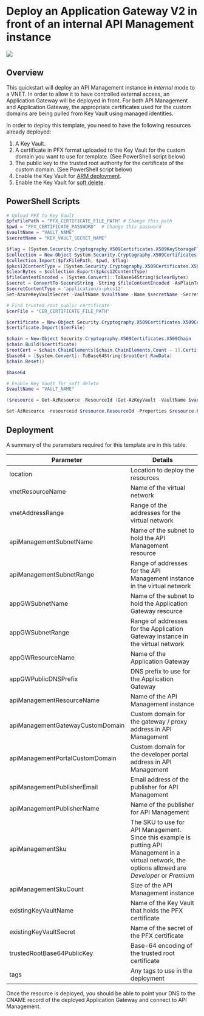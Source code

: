 # Deploy an Application Gateway V2 in front of an internal API Management instance

<a href="https://portal.azure.com/#create/Microsoft.Template/uri/https%3A%2F%2Fraw.githubusercontent.com%2Fmasonch%2FAppGW-APIM-Integration%2Fmaster%2Fazuredeploy.json" target="_blank">
    <img src="http://azuredeploy.net/deploybutton.png"/>
</a>

## Overview

This quickstart will deploy an API Management instance in *internal* mode to a VNET. In order to allow it to have controlled external access, an Application Gateway will be deployed in front. For both API Management and Application Gateway, the appropriate certificates used for the custom domains are being pulled from Key Vault using managed identities.

In order to deploy this template, you need to have the following resources already deployed:

1. A Key Vault.
2. A certificate in PFX format uploaded to the Key Vault for the custom domain you want to use for template. (See PowerShell script below)
3. The public key to the trusted root authority for the certificate of the custom domain. (See PowerShell script below)
4. Enable the Key Vault for [ARM deployment][keyvault-enable-deployment].
5. Enable the Key Vault for [soft delete][keyvault-soft-delete].

## PowerShell Scripts

```powershell
# Upload PFX to Key Vault
$pfxFilePath = "PFX_CERTIFICATE_FILE_PATH" # Change this path
$pwd = "PFX_CERTIFICATE_PASSWORD"  # Change this password
$vaultName = "VAULT_NAME"
$secretName = "KEY_VAULT_SECRET_NAME"

$flag = [System.Security.Cryptography.X509Certificates.X509KeyStorageFlags]::Exportable
$collection = New-Object System.Security.Cryptography.X509Certificates.X509Certificate2Collection
$collection.Import($pfxFilePath, $pwd, $flag)
$pkcs12ContentType = [System.Security.Cryptography.X509Certificates.X509ContentType]::Pkcs12
$clearBytes = $collection.Export($pkcs12ContentType)
$fileContentEncoded = [System.Convert]::ToBase64String($clearBytes)
$secret = ConvertTo-SecureString -String $fileContentEncoded -AsPlainText –Force
$secretContentType = 'application/x-pkcs12'
Set-AzureKeyVaultSecret -VaultName $vaultName -Name $secretName -SecretValue $Secret -ContentType $secretContentType # Change Key Vault name and Secret name
```

```powershell
# Find trusted root public certificate
$cerFile = "CER_CERTIFICATE_FILE_PATH"

$certificate = New-Object Security.Cryptography.X509Certificates.X509Certificate2
$certificate.Import($cerFile)

$chain = New-Object Security.Cryptography.X509Certificates.X509Chain
$chain.Build($certificate)
$rootCert = $chain.ChainElements[$chain.ChainElements.Count - 1].Certificate
$base64 = [System.Convert]::ToBase64String($rootCert.RawData)
$chain.Reset()

$base64
```

```powershell
# Enable Key Vault for soft delete
$vaultName = "VAULT_NAME"

($resource = Get-AzResource -ResourceId (Get-AzKeyVault -VaultName $vaultName).ResourceId).Properties | Add-Member -MemberType "NoteProperty" -Name "enableSoftDelete" -Value "true"

Set-AzResource -resourceid $resource.ResourceId -Properties $resource.Properties
```

## Deployment

A summary of the parameters required for this template are in this table.

|Parameter|Details|
|-|-|
|location|Location to deploy the resources|
|vnetResourceName|Name of the virtual network|
|vnetAddressRange|Range of the addresses for the virtual network|
|apiManagementSubnetName|Name of the subnet to hold the API Management resource|
|apiManagementSubnetRange|Range of addresses for the API Management instance in the virtual network|
|appGWSubnetName|Name of the subnet to hold the Application Gateway resource|
|appGWSubnetRange|Range of addresses for the Application Gateway instance in the virtual network|
|appGWResourceName|Name of the Application Gateway|
|appGWPublicDNSPrefix|DNS prefix to use for the Application Gateway|
|apiManagementResourceName|Name of the API Management instance|
|apiManagementGatewayCustomDomain|Custom domain for the gateway / proxy address in API Management|
|apiManagementPortalCustomDomain|Custom domain for the developer portal address in API Management|
|apiManagementPublisherEmail|Email address of the publisher for API Management|
|apiManagementPublisherName|Name of the publisher for API Management|
|apiManagementSku|The SKU to use for API Management. Since this example is putting API Management in a virtual network, the options allowed are *Developer* or *Premium*|
|apiManagementSkuCount|Size of the API Management instance|
|existingKeyVaultName|Name of the Key Vault that holds the PFX certificate|
|existingKeyVaultSecret|Name of the secret of the PFX certificate|
|trustedRootBase64PublicKey|Base-64 encoding of the trusted root certificate|
|tags|Any tags to use in the deployment|

Once the resource is deployed, you should be able to point your DNS to the CNAME record of the deployed Application Gateway and connect to API Management.

<!--Links -->
[keyvault-enable-deployment]: https://docs.microsoft.com/en-us/azure/azure-resource-manager/resource-manager-keyvault-parameter#deploy-key-vaults-and-secrets
[keyvault-soft-delete]: https://docs.microsoft.com/en-us/azure/key-vault/key-vault-soft-delete-powershell#enabling-soft-delete